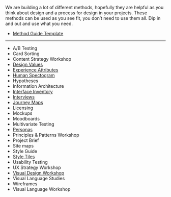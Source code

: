 We are building a lot of different methods, hopefully they are helpful as you think about design and a process for design in your projects. These methods can be used as you see fit, you don’t need to use them all. Dip in and out and use what you need.


* [Method Guide Template](https://github.com/bocoup/opendesignkit/wiki/Method-Guide-Template)

---
* A/B Testing
* Card Sorting
* Content Strategy Workshop
* [Design Values](https://github.com/bocoup/opendesignkit/wiki/design-values)
* [Experience Attributes](https://github.com/bocoup/opendesignkit/wiki/experience-attributes)
* [Human Spectogram](https://github.com/bocoup/opendesignkit/wiki/human-spectrogram)
* Hypotheses
* Information Architecture
* [Interface Inventory](https://github.com/bocoup/opendesignkit/wiki/Interface-Inventory)
* [Interviews](https://github.com/bocoup/opendesignkit/wiki/Interviews)
* [Journey Maps](https://github.com/bocoup/opendesignkit/wiki/Journey-Maps)
* Licensing
* Mockups
* Moodboards
* Multivariate Testing
* [Personas](https://github.com/bocoup/opendesignkit/wiki/Personas)
* Principles & Patterns Workshop
* Project Brief
* Site maps
* Style Guide
* [Style Tiles](https://github.com/bocoup/opendesignkit/wiki/Style-Tiles)
* Usability Testing
* UX Strategy Workshop
* [Visual Design Workshop](https://github.com/bocoup/opendesignkit/wiki/Visual-Design-Workshop)
* Visual Language Studies
* Wireframes
* Visual Language Workshop
